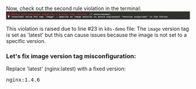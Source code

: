 
Now, check out the second rule violation in the terminal: 
![rule-2](./assets/rule-2.png)

This violation is raised due to line #23 in `k8s-demo` file:
The `image` version tag is set as 'latest' but this can cause issues because the image is not set to a specific version.

### Let's fix image version tag misconfiguration:
Replace 'latest' (nginx:latest) with a fixed version:  
<pre class="file" data-filename=".datree/k8s-demo.yaml" data-target="insert"  data-marker="nginx:latest">nginx:1.4.6</pre>
